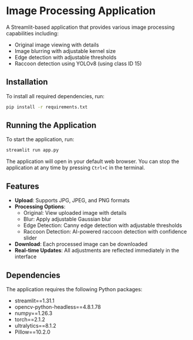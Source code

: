# Image Processing Application

A Streamlit-based application that provides various image processing capabilities including:
- Original image viewing with details
- Image blurring with adjustable kernel size
- Edge detection with adjustable thresholds
- Raccoon detection using YOLOv8 (using class ID 15)

## Installation

To install all required dependencies, run:
```bash
pip install -r requirements.txt
```

## Running the Application

To start the application, run:
```bash
streamlit run app.py
```

The application will open in your default web browser. You can stop the application at any time by pressing `Ctrl+C` in the terminal.

## Features

- **Upload**: Supports JPG, JPEG, and PNG formats
- **Processing Options**:
  - Original: View uploaded image with details
  - Blur: Apply adjustable Gaussian blur
  - Edge Detection: Canny edge detection with adjustable thresholds
  - Raccoon Detection: AI-powered raccoon detection with confidence slider
- **Download**: Each processed image can be downloaded
- **Real-time Updates**: All adjustments are reflected immediately in the interface

## Dependencies

The application requires the following Python packages:
- streamlit==1.31.1
- opencv-python-headless==4.8.1.78
- numpy==1.26.3
- torch==2.1.2
- ultralytics==8.1.2
- Pillow==10.2.0 